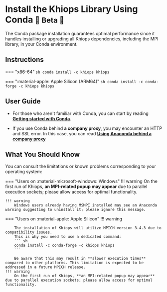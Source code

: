 # Install the Khiops Library Using Conda <small>  🚧 Beta 🚧 </small>

The Conda package installation guarantees optimal performance since it handles installing or upgrading all Khiops dependencies, including the MPI library, in your Conda environment. 

## Instructions

=== "x86-64"
    ``` sh
    conda install -c khiops khiops
    ```

=== ":material-apple: Apple Silicon (ARM64)"
    ``` sh
    conda install -c conda-forge -c khiops khiops
    ```


## User Guide

- For those who aren't familiar with Conda, you can start by reading [**Getting started with Conda**][conda-user-guide].

[conda-user-guide]: https://conda.io/projects/conda/en/latest/user-guide/getting-started.html

- If you use Conda behind **a company proxy**, you may encounter an HTTP and SSL error. In this case, you can read [**Using Anaconda behind a company proxy**][proxy-conda] 

[proxy-conda]: https://docs.anaconda.com/free/anaconda/configurations/proxy/


## What You Should Know

You can consult the limitations or known problems corresponding to your operating system:

=== "Users on :material-microsoft-windows: Windows"
    !!! warning 
        On the first run of Khiops, **an MPI-related popup may appear** due to parallel execution sockets; please allow access for optimal functionality.

    !!! warning 
        Windows users already having MSMPI installed may see an Anaconda warning suggesting to uninstall it; please ignore this message.


=== "Users on :material-apple: Apple Silicon"
    !!! warning 

        The installation of Khiops will utilize MPICH version 3.4.3 due to compatibility issues. 
        This is why you need to use a dedicated command:
        ``` sh
        conda install -c conda-forge -c khiops khiops
        ```
            
        Be aware that this may result in **slower execution times** compared to other platforms. This limitation is expected to be addressed in a future MPICH release.
    !!! warning 
        On the first run of Khiops, **an MPI-related popup may appear** due to parallel execution sockets; please allow access for optimal functionality.


<br>
